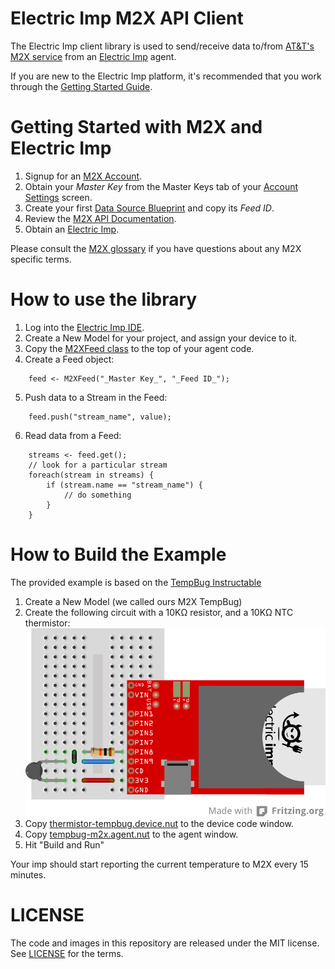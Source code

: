 Electric Imp M2X API Client
========================

The Electric Imp client library is used to send/receive data to/from [AT&amp;T's M2X service](https://m2x.att.com/) from an [Electric Imp](http://electricimp.com/) agent.

If you are new to the Electric Imp platform, it's recommended that you work through the [Getting Started Guide](http://electricimp.com/docs/gettingstarted).

Getting Started with M2X and Electric Imp
=========================================
1. Signup for an [M2X Account](https://m2x.att.com/signup).
2. Obtain your _Master Key_ from the Master Keys tab of your [Account Settings](https://m2x.att.com/account) screen.
2. Create your first [Data Source Blueprint](https://m2x.att.com/blueprints) and copy its _Feed ID_.
3. Review the [M2X API Documentation](https://m2x.att.com/developer/documentation/overview).
4. Obtain an [Electric Imp](http://electricimp.com/docs/gettingstarted/devkits/).

Please consult the [M2X glossary](https://m2x.att.com/developer/documentation/glossary) if you have questions about any M2X specific terms.

How to use the library
=======================

1. Log into the [Electric Imp IDE](https://ide.electricimp.com).
2. Create a New Model for your project, and assign your device to it.
3. Copy the [M2XFeed class](/lib/m2x.agent.nut) to the top of your agent code.
4. Create a Feed object:
```
    feed <- M2XFeed("_Master Key_", "_Feed ID_");
```
5. Push data to a Stream in the Feed:
```
    feed.push("stream_name", value);
```

6. Read data from a Feed:

```
    streams <- feed.get();
    // look for a particular stream
    foreach(stream in streams) {
        if (stream.name == "stream_name") {
            // do something
        }
    }
```


How to Build the Example
========================
The provided example is based on the [TempBug Instructable](http://www.instructables.com/id/TempBug-internet-connected-thermometer/)


1. Create a New Model (we called ours M2X TempBug)
2. Create the following circuit with a 10KΩ resistor, and a 10KΩ NTC thermistor:
![Example Circuit](/example/tempbug-circuit.png)
3. Copy [thermistor-tempbug.device.nut](/example/tempbug-thermistor.device.nut) to the device code window.
4. Copy [tempbug-m2x.agent.nut](/example/tempbug-m2x.agent.nut) to the agent window.
5. Hit "Build and Run"


Your imp should start reporting the current temperature to M2X every 15 minutes.

LICENSE
=======
The code and images in this repository are released under the MIT license. See [LICENSE](LICENSE) for the terms.
